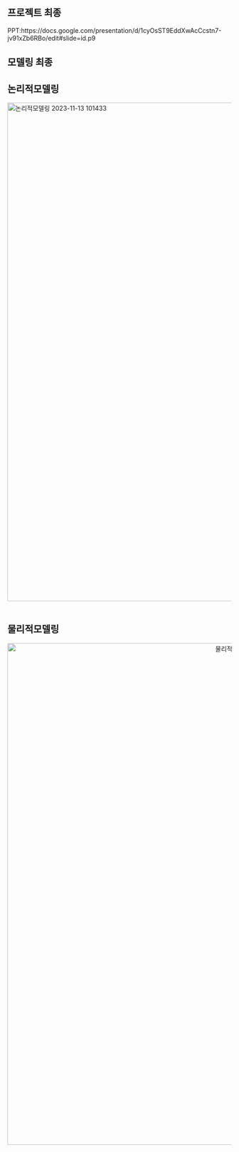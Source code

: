 <h2>프로젝트 최종 </h2>
PPT:https://docs.google.com/presentation/d/1cyOsST9EddXwAcCcstn7-jv91xZb6RBo/edit#slide=id.p9

<h2>모델링 최종 </h2>

<h2>논리적모델링</h2>

<img width="1117" alt="논리적모델링 2023-11-13 101433" src="https://github.com/MoonSooJeong/team6_v2sbm3c/assets/114398255/f2f313bc-8c20-460b-9b92-67198e8367b0">
</div>
<br><br>
<h2>물리적모델링</h2>
<div align="center">
<img width="1124" alt="물리적모델링 2023-11-13 101445"   src="https://github.com/MoonSooJeong/team6_v2sbm3c/assets/114398255/bf8987b3-2872-43c6-a942-8eabaceccf9e">
</div>
